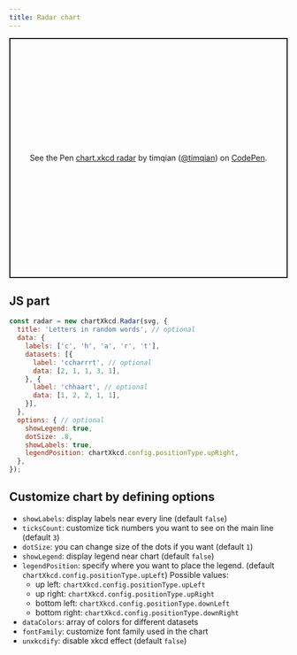 ```yaml
---
title: Radar chart
---
```


<p class="codepen" data-height="434" data-theme-id="light" data-default-tab="result" data-user="timqian" data-slug-hash="VwZQBoj" style="height: 434px; box-sizing: border-box; display: flex; align-items: center; justify-content: center; border: 2px solid; margin: 1em 0; padding: 1em;" data-pen-title="chart.xkcd radar">
  <span>See the Pen <a href="https://codepen.io/timqian/pen/VwZQBoj/">
  chart.xkcd radar</a> by timqian (<a href="https://codepen.io/timqian">@timqian</a>)
  on <a href="https://codepen.io">CodePen</a>.</span>
</p>
<script async src="https://static.codepen.io/assets/embed/ei.js"></script>

## JS part

```js
const radar = new chartXkcd.Radar(svg, {
  title: 'Letters in random words', // optional
  data: {
    labels: ['c', 'h', 'a', 'r', 't'],
    datasets: [{
      label: 'ccharrrt', // optional
      data: [2, 1, 1, 3, 1],
    }, {
      label: 'chhaart', // optional
      data: [1, 2, 2, 1, 1],
    }],
  },
  options: { // optional
    showLegend: true,
    dotSize: .8,
    showLabels: true,
    legendPosition: chartXkcd.config.positionType.upRight,
  },
});
```

## Customize chart by defining options

- `showLabels`: display labels near every line (default `false`)
- `ticksCount`: customize tick numbers you want to see on the main line (default `3`)
- `dotSize`: you can change size of the dots if you want (default `1`)
- `showLegend`: display legend near chart (default `false`)
- `legendPosition`: specify where you want to place the legend. (default `chartXkcd.config.positionType.upLeft`)
  Possible values:
    - up left: `chartXkcd.config.positionType.upLeft`
    - up right: `chartXkcd.config.positionType.upRight`
    - bottom left: `chartXkcd.config.positionType.downLeft`
    - bottom right: `chartXkcd.config.positionType.downRight`
- `dataColors`: array of colors for different datasets
- `fontFamily`: customize font family used in the chart
- `unxkcdify`: disable xkcd effect (default `false`)

